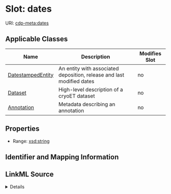# Slot: dates

URI: [cdp-meta:dates](metadatadates)



<!-- no inheritance hierarchy -->




## Applicable Classes

| Name | Description | Modifies Slot |
| --- | --- | --- |
[DatestampedEntity](DatestampedEntity.md) | An entity with associated deposition, release and last modified dates |  no  |
[Dataset](Dataset.md) | High-level description of a cryoET dataset |  no  |
[Annotation](Annotation.md) | Metadata describing an annotation |  no  |







## Properties

* Range: [xsd:string](http://www.w3.org/2001/XMLSchema#string)





## Identifier and Mapping Information








## LinkML Source

<details>
```yaml
name: dates
alias: dates
domain_of:
- DatestampedEntity
- Dataset
- Annotation
range: string

```
</details>